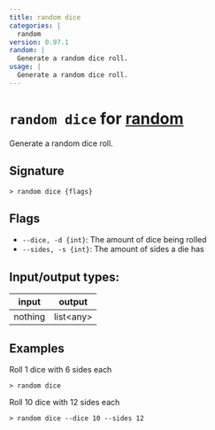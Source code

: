 ```yaml
---
title: random dice
categories: |
  random
version: 0.97.1
random: |
  Generate a random dice roll.
usage: |
  Generate a random dice roll.
---
```

<!-- This file is automatically generated. Please edit the command in https://github.com/nushell/nushell instead. -->

# `random dice` for [random](/commands/categories/random.md)

<div class='command-title'>Generate a random dice roll.</div>

## Signature

```> random dice {flags} ```

## Flags

 -  `--dice, -d {int}`: The amount of dice being rolled
 -  `--sides, -s {int}`: The amount of sides a die has


## Input/output types:

| input   | output    |
| ------- | --------- |
| nothing | list\<any\> |

## Examples

Roll 1 dice with 6 sides each
```nu
> random dice

```

Roll 10 dice with 12 sides each
```nu
> random dice --dice 10 --sides 12

```
